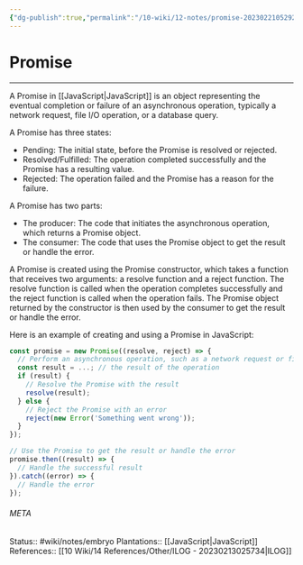 ```yaml
---
{"dg-publish":true,"permalink":"/10-wiki/12-notes/promise-20230221052923/","tags":["wiki/courses/ilog",null]}
---
```


# Promise
---
A Promise in [[JavaScript\|JavaScript]] is an object representing the eventual completion or failure of an asynchronous operation, typically a network request, file I/O operation, or a database query.

A Promise has three states:
- Pending: The initial state, before the Promise is resolved or rejected.
- Resolved/Fulfilled: The operation completed successfully and the Promise has a resulting value.
- Rejected: The operation failed and the Promise has a reason for the failure.

A Promise has two parts:
- The producer: The code that initiates the asynchronous operation, which returns a Promise object.
- The consumer: The code that uses the Promise object to get the result or handle the error.

A Promise is created using the Promise constructor, which takes a function that receives two arguments: a resolve function and a reject function. The resolve function is called when the operation completes successfully and the reject function is called when the operation fails. The Promise object returned by the constructor is then used by the consumer to get the result or handle the error.

Here is an example of creating and using a Promise in JavaScript:

```javascript
const promise = new Promise((resolve, reject) => {
  // Perform an asynchronous operation, such as a network request or file I/O
  const result = ...; // the result of the operation
  if (result) {
    // Resolve the Promise with the result
    resolve(result);
  } else {
    // Reject the Promise with an error
    reject(new Error('Something went wrong'));
  }
});

// Use the Promise to get the result or handle the error
promise.then((result) => {
  // Handle the successful result
}).catch((error) => {
  // Handle the error
});

```


###### META
Status:: #wiki/notes/embryo
Plantations:: [[JavaScript\|JavaScript]]
References:: [[10 Wiki/14 References/Other/ILOG - 20230213025734\|ILOG]]
